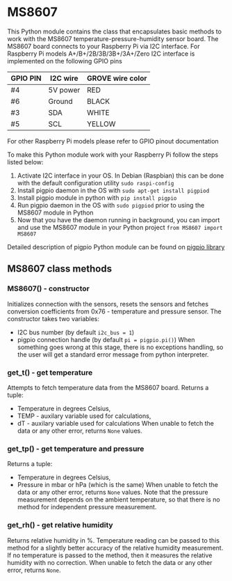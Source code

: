 # MS8607
This Python module contains the class that encapsulates basic methods to work with the MS8607 temperature-pressure-humidity sensor board.
The MS8607 board connects to your Raspberry Pi via I2C interface. For Raspberry Pi models A+/B+/2B/3B/3B+/3A+/Zero I2C interface is implemented on the following GPIO pins

GPIO PIN | I2C wire |  GROVE wire color
---|---|---
#4 | 5V power | RED
#6 | Ground | BLACK
#3 | SDA | WHITE
#5 | SCL | YELLOW

For other Raspberry Pi models please refer to GPIO pinout documentation

To make this Python module work with your Raspberry Pi follow the steps listed below:
1. Activate I2C interface in your OS. In Debian (Raspbian) this can be done with the default configuration utility ```sudo raspi-config```
2. Install pigpio daemon in the OS with ```sudo apt-get install pigpiod``` 
3. Install pigpio module in python with ```pip install pigpio```
4. Run pigpio daemon in the OS with ```sudo pigpiod``` prior to using the MS8607 module in Python
5. Now that you have the daemon running in background, you can import and use the MS8607 module in your Python project ```from MS8607 import MS8607```

Detailed description of pigpio Python module can be found on [pigpio library](http://abyz.me.uk/rpi/pigpio/python.html)

## MS8607 class methods
### MS8607() - constructor
Initializes connection with the sensors, resets the sensors and fetches conversion coefficients from 0x76 - temperature and pressure sensor. The constructor takes two variables:
- I2C bus number (by default ```i2c_bus = 1```)
- pigpio connection handle (by default ```pi = pigpio.pi()```)
When something goes wrong at this stage, there is no exceptions handling, so the user will get a standard error message from python interpreter.

### get_t() - get temperature
Attempts to fetch temperature data from the MS8607 board. Returns a tuple:
- Temperature in degrees Celsius,
- TEMP - auxilary variable used for calculations,
- dT - auxilary variable used for calculations
When unable to fetch the data or any other error, returns ```None``` values.

### get_tp() - get temperature and pressure
Returns a tuple:
- Temperature in degrees Celsius,
- Pressure in mbar or hPa (which is the same)
When unable to fetch the data or any other error, returns ```None``` values. Note that the pressure measurement depends on the ambient temperature, so that there is no method for independent pressure measurement.

### get_rh() - get relative humidity
Returns relative humidity in %. Temperature reading can be passed to this method for a slightly better accuracy of the relative humidity measurement. If no temperature is passed to the method, then it measures the relative humidity with no correction. When unable to fetch the data or any other error, returns ```None```.

